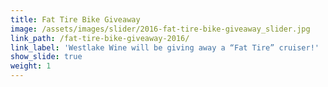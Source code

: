```yaml
---
title: Fat Tire Bike Giveaway
image: /assets/images/slider/2016-fat-tire-bike-giveaway_slider.jpg
link_path: /fat-tire-bike-giveaway-2016/
link_label: 'Westlake Wine will be giving away a “Fat Tire” cruiser!'
show_slide: true
weight: 1
---
```



